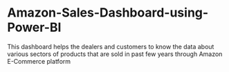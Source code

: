 # Amazon-Sales-Dashboard-using-Power-BI
This dashboard helps the dealers and customers to know the data about various sectors of products that are sold in past few years through Amazon E-Commerce platform
